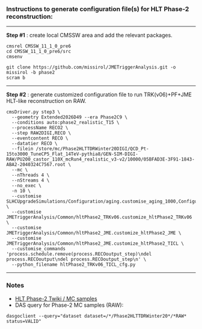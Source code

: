 ### Instructions to generate configuration file(s) for HLT Phase-2 reconstruction:

----

**Step #1** : create local CMSSW area and add the relevant packages.
```
cmsrel CMSSW_11_1_0_pre6
cd CMSSW_11_1_0_pre6/src
cmsenv

git clone https://github.com/missirol/JMETriggerAnalysis.git -o missirol -b phase2
scram b
```

----

**Step #2** : generate customized configuration file to run TRK(v06)+PF+JME HLT-like reconstruction on RAW.
```
cmsDriver.py step3 \
  --geometry Extended2026D49 --era Phase2C9 \
  --conditions auto:phase2_realistic_T15 \
  --processName RECO2 \
  --step RAW2DIGI,RECO \
  --eventcontent RECO \
  --datatier RECO \
  --filein /store/mc/Phase2HLTTDRWinter20DIGI/QCD_Pt-15to3000_TuneCP5_Flat_14TeV-pythia8/GEN-SIM-DIGI-RAW/PU200_castor_110X_mcRun4_realistic_v3-v2/10000/05BFAD3E-3F91-1843-ABA2-2040324C7567.root \
  --mc \
  --nThreads 4 \
  --nStreams 4 \
  --no_exec \
  -n 10 \
  --customise SLHCUpgradeSimulations/Configuration/aging.customise_aging_1000,Configuration/DataProcessing/Utils.addMonitoring \
  --customise JMETriggerAnalysis/Common/hltPhase2_TRKv06.customize_hltPhase2_TRKv06 \
  --customise JMETriggerAnalysis/Common/hltPhase2_JME.customize_hltPhase2_JME \
  --customise JMETriggerAnalysis/Common/hltPhase2_JME.customize_hltPhase2_TICL \
  --customise_commands 'process.schedule.remove(process.RECOoutput_step)\ndel process.RECOoutput\ndel process.RECOoutput_step\n' \
  --python_filename hltPhase2_TRKv06_TICL_cfg.py
```

----

### Notes

 * [HLT Phase-2 Twiki / MC samples](https://twiki.cern.ch/twiki/bin/viewauth/CMS/HighLevelTriggerPhase2#MC_samples)
 * DAS query for Phase-2 MC samples (RAW):
```
dasgoclient --query="dataset dataset=/*/Phase2HLTTDRWinter20*/*RAW* status=VALID"
```
